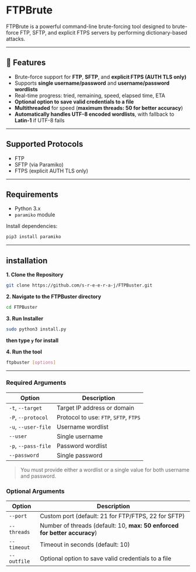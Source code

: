 # FTPBrute

FTPBrute is a powerful command-line brute-forcing tool designed to brute-force FTP, SFTP, and explicit FTPS servers by performing dictionary-based attacks.  

---

## 🚀 Features

- Brute-force support for **FTP**, **SFTP**, and **explicit FTPS (AUTH TLS only)**
- Supports **single username/password** and **username/password wordlists**
- Real-time progress: tried, remaining, speed, elapsed time, ETA
- **Optional option to save valid credentials to a file**
- **Multithreaded** for speed (**maximum threads: 50 for better accuracy**)
- **Automatically handles UTF-8 encoded wordlists**, with fallback to **Latin-1** if UTF-8 fails

---

## Supported Protocols

-  FTP
-  SFTP (via Paramiko)
-  FTPS (explicit AUTH TLS only)

---

## Requirements

- Python 3.x
- `paramiko` module

Install dependencies:
```bash
pip3 install paramiko
```

---

## installation

**1. Clone the Repository**
```bash
git clone https://github.com/s-r-e-e-r-a-j/FTPBuster.git
```
**2. Navigate to the FTPBuster directory**
```bash
cd FTPBuster
```
**3. Run Installer**
```bash
sudo python3 install.py
```
**then type `y` for install**

**4. Run the tool**
```bash
ftpbuster [options]
```

---

### Required Arguments

| Option               | Description                            |
|----------------------|----------------------------------------|
| `-t`, `--target`     | Target IP address or domain            |
| `-P`, `--protocol`   | Protocol to use: `FTP`, `SFTP`, `FTPS` |
| `-u`, `--user-file`  | Username wordlist                      |
| `--user`             | Single username                        |
| `-p`, `--pass-file`  | Password wordlist                      |
| `--password`         | Single password                        |

> You must provide either a wordlist or a single value for both username and password.

### Optional Arguments

| Option         | Description                                                                 |
|----------------|-----------------------------------------------------------------------------|
| `--port`       | Custom port (default: 21 for FTP/FTPS, 22 for SFTP)                         |
| `--threads`    | Number of threads (default: 10, **max: 50 enforced for better accuracy**)   |
| `--timeout`    | Timeout in seconds (default: 10)                                            |
| `--outfile`    | Optional option to save valid credentials to a file                         |


